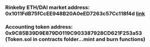 ### Rinkeby ETH/DAI market address: 0x1011FdB75fCcEE948B20A0eED7263c57Cc118f4d [link](https://rinkeby.etherscan.io/address/0x1011fdb75fccee948b20a0eed7263c57cc118f4d)
### Accounting token address: 0x9C85B39D9E879D0119C903387928CD621F253a53 (Token.sol in contracts folder...mint and burn functions)
